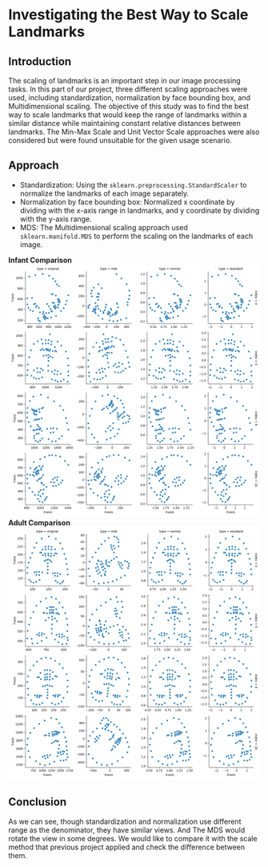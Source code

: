 # Investigating the Best Way to Scale Landmarks

## Introduction

The scaling of landmarks is an important step in our image processing tasks. In this part of our project, three
different scaling approaches were used, including standardization, normalization by face bounding box, and
Multidimensional scaling. The objective of this study was to find the best way to scale landmarks that would keep the
range of landmarks within a similar distance while maintaining constant relative distances between landmarks. The
Min-Max Scale and Unit Vector Scale approaches were also considered but were found unsuitable for the given usage
scenario.

## Approach

- Standardization: Using the `sklearn.preprocessing.StandardScaler` to normalize the landmarks of each image separately.
- Normalization by face bounding box: Normalized x coordinate by dividing with the x-axis range in landmarks, and y
  coordinate by dividing with the y-axis range.
- MDS: The Multidimensional scaling approach used `sklearn.manifold.MDS` to perform the scaling on
  the landmarks of each image.

**Infant Comparison**
![infant](./outcome/scale/infant.png)
**Adult Comparison**
![adult](./outcome/scale/adult.png)

## Conclusion

As we can see, though standardization and normalization use different range as the denominator, they have similar views.
And The MDS would rotate the view in some degrees. We would like to compare it with the scale method that previous
project applied and check the difference between them.
